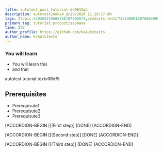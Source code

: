 ```yaml
---
title: autotest_pool_tutorial-de0612qb
description: autotest26ok24_9/29/2020 11:28:57 AM
tags: [topic:139269250608756787992873,products:tech/73554900100700000996,tutorial:experience/advanced]
primary_tag: tutorial:product/sapHana
time: 238
author_profile: https://github.com/ksAutotests
author_name: ksAutotests
---
```

### You will learn
- You will learn this
- and that

autotest tutorial textv06df5

## Prerequisites
- Prerequisute1
- Prerequisute2
- Prerequisute3

[ACCORDION-BEGIN [](First step)]
[DONE]
[ACCORDION-END]

[ACCORDION-BEGIN [](Second step)]
[DONE]
[ACCORDION-END]

[ACCORDION-BEGIN [](Third step)]
[DONE]
[ACCORDION-END]

